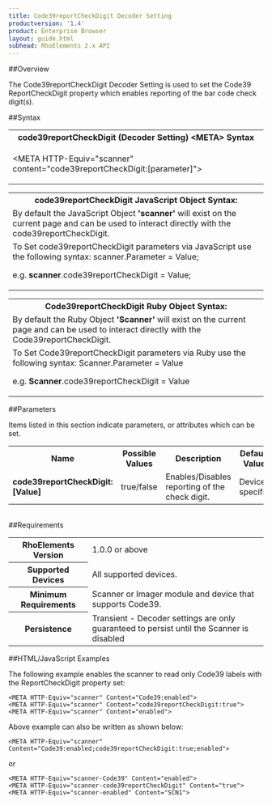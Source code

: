 ```yaml
---
title: Code39reportCheckDigit Decoder Setting
productversion: '1.4'
product: Enterprise Browser
layout: guide.html
subhead: RhoElements 2.x API
---
```


##Overview

The Code39reportCheckDigit Decoder Setting is used to set the Code39 ReportCheckDigit property which enables reporting of the bar code check digit(s).

##Syntax

<table class="re-table"><tr><th class="tableHeading">code39reportCheckDigit (Decoder Setting) &lt;META&gt; Syntax
</th></tr><tr><td class="clsSyntaxCells clsOddRow"><p>&lt;META HTTP-Equiv="scanner" content="code39reportCheckDigit:[parameter]"&gt;</p></td></tr></table>
<table class="re-table"><tr><th class="tableHeading">code39reportCheckDigit JavaScript Object Syntax:</th></tr><tr><td class="clsSyntaxCells clsOddRow">
By default the JavaScript Object <b>'scanner'</b> will exist on the current page and can be used to interact directly with the code39reportCheckDigit.
</td></tr><tr><td class="clsSyntaxCells clsEvenRow">
To Set code39reportCheckDigit parameters via JavaScript use the following syntax: scanner.Parameter = Value;
<P />e.g. <b>scanner</b>.code39reportCheckDigit = Value;
</td></tr></table>
<table class="re-table"><tr><th class="tableHeading">Code39reportCheckDigit Ruby Object Syntax:</th></tr><tr><td class="clsSyntaxCells clsOddRow">
By default the Ruby Object <b>'Scanner'</b> will exist on the current page and can be used to interact directly with the Code39reportCheckDigit.
</td></tr><tr><td class="clsSyntaxCells clsEvenRow">
To Set Code39reportCheckDigit parameters via Ruby use the following syntax: Scanner.Parameter = Value
<P />e.g. <b>Scanner</b>.code39reportCheckDigit = Value
</td></tr></table>



##Parameters


Items listed in this section indicate parameters, or attributes which can be set.
<table class="re-table"><col width="20%" /><col width="20%" /><col width="38%" /><col width="22%" /><tr><th class="tableHeading">Name</th><th class="tableHeading">Possible Values</th><th class="tableHeading">Description</th><th class="tableHeading">Default Value</th></tr><tr><td class="clsSyntaxCells clsOddRow"><b>code39reportCheckDigit:[Value]
</b></td><td class="clsSyntaxCells clsOddRow">true/false</td><td class="clsSyntaxCells clsOddRow">Enables/Disables reporting of the check digit.</td><td class="clsSyntaxCells clsOddRow">Device specific</td></tr></table>
<table class="re-table"><col width="78%" /><col width="8%" /><col width="1%" /><col width="5%" /><col width="1%" /><col width="5%" /><col width="2%" /></table>





##Requirements

<table class="re-table"><tr><th class="tableHeading">RhoElements Version</th><td class="clsSyntaxCell clsEvenRow">1.0.0 or above
</td></tr><tr><th class="tableHeading">Supported Devices</th><td class="clsSyntaxCell clsOddRow">All supported devices.</td></tr><tr><th class="tableHeading">Minimum Requirements</th><td class="clsSyntaxCell clsOddRow">Scanner or Imager module and device that supports Code39.</td></tr><tr><th class="tableHeading">Persistence</th><td class="clsSyntaxCell clsEvenRow">Transient - Decoder settings are only guaranteed to persist until the Scanner is disabled</td></tr></table>


##HTML/JavaScript Examples

The following example enables the scanner to read only Code39 labels with the ReportCheckDigit property set:

	<META HTTP-Equiv="scanner" Content="Code39:enabled">
	<META HTTP-Equiv="scanner" Content="code39reportCheckDigit:true">
	<META HTTP-Equiv="scanner" Content="enabled">
	
Above example can also be written as shown below:

	<META HTTP-Equiv="scanner" Content="Code39:enabled;code39reportCheckDigit:true;enabled">
	
or

	<META HTTP-Equiv="scanner-Code39" Content="enabled">
	<META HTTP-Equiv="scanner-code39reportCheckDigit" Content="true">
	<META HTTP-Equiv="scanner-enabled" Content="SCN1">
	





